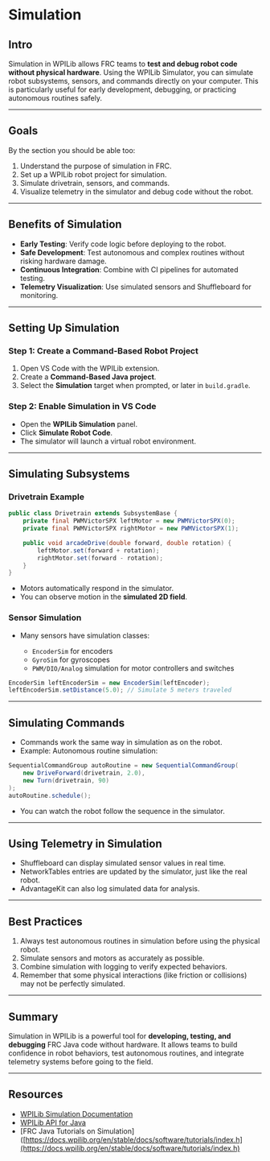 # Simulation

## Intro
Simulation in WPILib allows FRC teams to **test and debug robot code without physical hardware**.
Using the WPILib Simulator, you can simulate robot subsystems, sensors, and commands directly on your computer.
This is particularly useful for early development, debugging, or practicing autonomous routines safely.

---
## Goals
By the section you should be able too:

1. Understand the purpose of simulation in FRC.
2. Set up a WPILib robot project for simulation.
3. Simulate drivetrain, sensors, and commands.
4. Visualize telemetry in the simulator and debug code without the robot.

---

## Benefits of Simulation

* **Early Testing**: Verify code logic before deploying to the robot.
* **Safe Development**: Test autonomous and complex routines without risking hardware damage.
* **Continuous Integration**: Combine with CI pipelines for automated testing.
* **Telemetry Visualization**: Use simulated sensors and Shuffleboard for monitoring.

---

## Setting Up Simulation

### Step 1: Create a Command-Based Robot Project

1. Open VS Code with the WPILib extension.
2. Create a **Command-Based Java project**.
3. Select the **Simulation** target when prompted, or later in `build.gradle`.

### Step 2: Enable Simulation in VS Code

* Open the **WPILib Simulation** panel.
* Click **Simulate Robot Code**.
* The simulator will launch a virtual robot environment.

---

## Simulating Subsystems

### Drivetrain Example

```java
public class Drivetrain extends SubsystemBase {
    private final PWMVictorSPX leftMotor = new PWMVictorSPX(0);
    private final PWMVictorSPX rightMotor = new PWMVictorSPX(1);

    public void arcadeDrive(double forward, double rotation) {
        leftMotor.set(forward + rotation);
        rightMotor.set(forward - rotation);
    }
}
```

* Motors automatically respond in the simulator.
* You can observe motion in the **simulated 2D field**.

### Sensor Simulation

* Many sensors have simulation classes:

  * `EncoderSim` for encoders
  * `GyroSim` for gyroscopes
  * `PWM/DIO/Analog` simulation for motor controllers and switches

```java
EncoderSim leftEncoderSim = new EncoderSim(leftEncoder);
leftEncoderSim.setDistance(5.0); // Simulate 5 meters traveled
```

---

## Simulating Commands

* Commands work the same way in simulation as on the robot.
* Example: Autonomous routine simulation:

```java
SequentialCommandGroup autoRoutine = new SequentialCommandGroup(
    new DriveForward(drivetrain, 2.0),
    new Turn(drivetrain, 90)
);
autoRoutine.schedule();
```

* You can watch the robot follow the sequence in the simulator.

---

## Using Telemetry in Simulation

* Shuffleboard can display simulated sensor values in real time.
* NetworkTables entries are updated by the simulator, just like the real robot.
* AdvantageKit can also log simulated data for analysis.

---

## Best Practices

1. Always test autonomous routines in simulation before using the physical robot.
2. Simulate sensors and motors as accurately as possible.
3. Combine simulation with logging to verify expected behaviors.
4. Remember that some physical interactions (like friction or collisions) may not be perfectly simulated.

---

## Summary

Simulation in WPILib is a powerful tool for **developing, testing, and debugging** FRC Java code without hardware.
It allows teams to build confidence in robot behaviors, test autonomous routines, and integrate telemetry systems before going to the field.

---

## Resources

* [WPILib Simulation Documentation](https://docs.wpilib.org/en/stable/docs/software/simulation/index.html)
* [WPILib API for Java](https://first.wpi.edu/wpilibj/)
* \[FRC Java Tutorials on Simulation]\([https://docs.wpilib.org/en/stable/docs/software/tutorials/index.h](https://docs.wpilib.org/en/stable/docs/software/tutorials/index.h)

